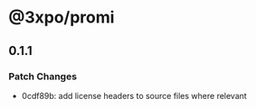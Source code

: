 # @3xpo/promi

## 0.1.1

### Patch Changes

- 0cdf89b: add license headers to source files where relevant
